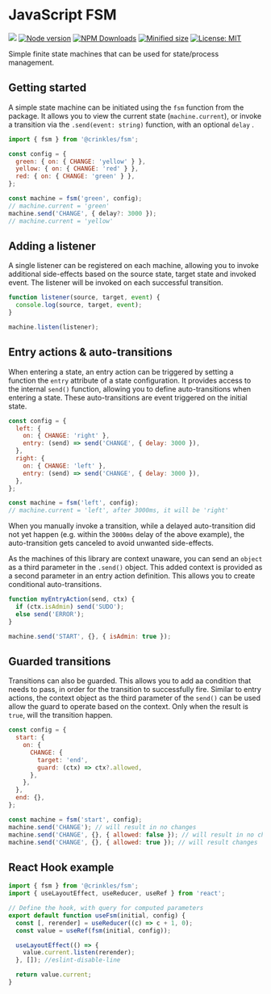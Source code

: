# JavaScript FSM

![](https://github.com/kevtiq/fsm/workflows/test/badge.svg)
[![Node version](https://img.shields.io/npm/v/@crinkles/fsm.svg?style=flat)](https://www.npmjs.com/package/@crinkles/fsm)
[![NPM Downloads](https://img.shields.io/npm/dm/@crinkles/fsm.svg?style=flat)](https://www.npmjs.com/package/@crinkles/fsm)
[![Minified size](https://img.shields.io/bundlephobia/min/@crinkles/fsm?label=minified)](https://www.npmjs.com/package/@crinkles/fsm)
[![License: MIT](https://img.shields.io/badge/License-MIT-yellow.svg)](https://opensource.org/licenses/MIT)

Simple finite state machines that can be used for state/process management.

## Getting started

A simple state machine can be initiated using the `fsm` function from the package. It allows you to view the current state (`machine.current`), or invoke a transition via the `.send(event: string)` function, with an optional `delay` .

```js
import { fsm } from '@crinkles/fsm';

const config = {
  green: { on: { CHANGE: 'yellow' } },
  yellow: { on: { CHANGE: 'red' } },
  red: { on: { CHANGE: 'green' } },
};

const machine = fsm('green', config);
// machine.current = 'green'
machine.send('CHANGE', { delay?: 3000 });
// machine.current = 'yellow'
```

## Adding a listener

A single listener can be registered on each machine, allowing you to invoke additional side-effects based on the source state, target state and invoked event. The listener will be invoked on each successful transition.

```js
function listener(source, target, event) {
  console.log(source, target, event);
}

machine.listen(listener);
```

## Entry actions & auto-transitions

When entering a state, an entry action can be triggered by setting a function the `entry` attribute of a state configuration. It provides access to the internal `send()` function, allowing you to define auto-transitions when entering a state. These auto-transitions are event triggered on the initial state.

```js
const config = {
  left: {
    on: { CHANGE: 'right' },
    entry: (send) => send('CHANGE', { delay: 3000 }),
  },
  right: {
    on: { CHANGE: 'left' },
    entry: (send) => send('CHANGE', { delay: 3000 }),
  },
};

const machine = fsm('left', config);
// machine.current = 'left', after 3000ms, it will be 'right'
```

When you manually invoke a transition, while a delayed auto-transition did not yet happen (e.g. within the `3000ms` delay of the above example), the auto-transition gets canceled to avoid unwanted side-effects.

As the machines of this library are context unaware, you can send an `object` as a third parameter in the `.send()` object. This added context is provided as a second parameter in an entry action definition. This allows you to create conditional auto-transitions.

```js
function myEntryAction(send, ctx) {
  if (ctx.isAdmin) send('SUDO');
  else send('ERROR');
}

machine.send('START', {}, { isAdmin: true });
```

## Guarded transitions

Transitions can also be guarded. This allows you to add aa condition that needs to pass, in order for the transition to successfully fire. Similar to entry actions, the context object as the third parameter of the `send()` can be used allow the guard to operate based on the context. Only when the result is `true`, will the transition happen.

```js
const config = {
  start: {
    on: {
      CHANGE: {
        target: 'end',
        guard: (ctx) => ctx?.allowed,
      },
    },
  },
  end: {},
};

const machine = fsm('start', config);
machine.send('CHANGE'); // will result in no changes
machine.send('CHANGE', {}, { allowed: false }); // will result in no changes
machine.send('CHANGE', {}, { allowed: true }); // will result changes
```

## React Hook example

```js
import { fsm } from '@crinkles/fsm';
import { useLayoutEffect, useReducer, useRef } from 'react';

// Define the hook, with query for computed parameters
export default function useFsm(initial, config) {
  const [, rerender] = useReducer((c) => c + 1, 0);
  const value = useRef(fsm(initial, config));

  useLayoutEffect(() => {
    value.current.listen(rerender);
  }, []); //eslint-disable-line

  return value.current;
}
```
